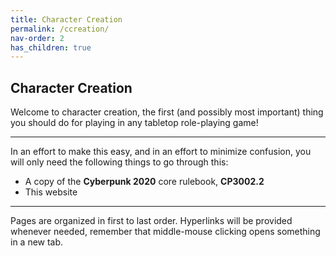 ```yaml
---
title: Character Creation
permalink: /ccreation/
nav-order: 2
has_children: true
---
```


## Character Creation

Welcome to character creation, the first (and possibly most important) thing you should do for playing in any tabletop role-playing game!

---

In an effort to make this easy, and in an effort to minimize confusion, you will only need the following things to go through this:

* A copy of the **Cyberpunk 2020** core rulebook, **CP3002.2**
* This website

---

Pages are organized in first to last order. Hyperlinks will be provided whenever needed, remember that middle-mouse clicking opens something in a new tab.
